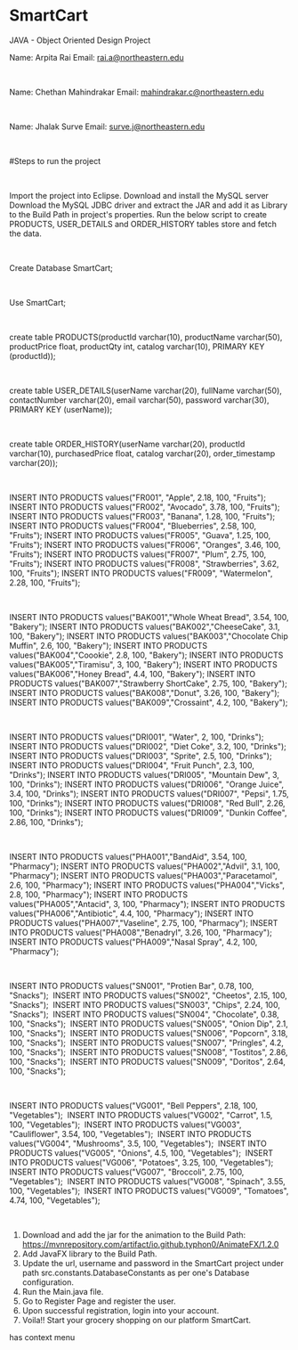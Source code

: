 # SmartCart
JAVA - Object Oriented Design Project
 

Name: Arpita Rai Email: rai.a@northeastern.edu

 

Name: Chethan Mahindrakar Email: mahindrakar.c@northeastern.edu

 

Name: Jhalak Surve Email: surve.j@northeastern.edu

 

#Steps to run the project

 

Import the project into Eclipse.
Download and install the MySQL server
Download the MySQL JDBC driver and extract the JAR and add it as Library to the Build Path in project's properties.
Run the below script to create PRODUCTS, USER_DETAILS and ORDER_HISTORY tables store and fetch the data.

 

Create Database SmartCart;

 

Use SmartCart;

 

create table PRODUCTS(productId varchar(10), productName varchar(50), productPrice float, productQty int, catalog varchar(10), PRIMARY KEY (productId));

 

create table USER_DETAILS(userName varchar(20), fullName varchar(50), contactNumber varchar(20), email varchar(50), password varchar(30), PRIMARY KEY (userName));

 

create table ORDER_HISTORY(userName varchar(20), productId varchar(10), purchasedPrice float, catalog varchar(20), order_timestamp varchar(20));

 

INSERT INTO PRODUCTS values("FR001", "Apple", 2.18, 100, "Fruits");
INSERT INTO PRODUCTS values("FR002", "Avocado", 3.78, 100, "Fruits");
INSERT INTO PRODUCTS values("FR003", "Banana", 1.28, 100, "Fruits");
INSERT INTO PRODUCTS values("FR004", "Blueberries", 2.58, 100, "Fruits");
INSERT INTO PRODUCTS values("FR005", "Guava", 1.25, 100, "Fruits");
INSERT INTO PRODUCTS values("FR006", "Oranges", 3.46, 100, "Fruits");
INSERT INTO PRODUCTS values("FR007", "Plum", 2.75, 100, "Fruits");
INSERT INTO PRODUCTS values("FR008", "Strawberries", 3.62, 100, "Fruits");
INSERT INTO PRODUCTS values("FR009", "Watermelon", 2.28, 100, "Fruits");

 

INSERT INTO PRODUCTS values("BAK001","Whole Wheat Bread", 3.54, 100, "Bakery");
INSERT INTO PRODUCTS values("BAK002","CheeseCake", 3.1, 100, "Bakery");
INSERT INTO PRODUCTS values("BAK003","Chocolate Chip Muffin", 2.6, 100, "Bakery");
INSERT INTO PRODUCTS values("BAK004","Coookie", 2.8, 100, "Bakery");
INSERT INTO PRODUCTS values("BAK005","Tiramisu", 3, 100, "Bakery");
INSERT INTO PRODUCTS values("BAK006","Honey Bread", 4.4, 100, "Bakery");
INSERT INTO PRODUCTS values("BAK007","Strawberry ShortCake", 2.75, 100, "Bakery");
INSERT INTO PRODUCTS values("BAK008","Donut", 3.26, 100, "Bakery");
INSERT INTO PRODUCTS values("BAK009","Crossaint", 4.2, 100, "Bakery");

 

INSERT INTO PRODUCTS values("DRI001", "Water", 2, 100, "Drinks");
INSERT INTO PRODUCTS values("DRI002", "Diet Coke", 3.2, 100, "Drinks");
INSERT INTO PRODUCTS values("DRI003", "Sprite", 2.5, 100, "Drinks");
INSERT INTO PRODUCTS values("DRI004", "Fruit Punch", 2.3, 100, "Drinks");
INSERT INTO PRODUCTS values("DRI005", "Mountain Dew", 3, 100, "Drinks");
INSERT INTO PRODUCTS values("DRI006", "Orange Juice", 3.4, 100, "Drinks");
INSERT INTO PRODUCTS values("DRI007", "Pepsi", 1.75, 100, "Drinks");
INSERT INTO PRODUCTS values("DRI008", "Red Bull", 2.26, 100, "Drinks");
INSERT INTO PRODUCTS values("DRI009", "Dunkin Coffee", 2.86, 100, "Drinks");

 

INSERT INTO PRODUCTS values("PHA001","BandAid", 3.54, 100, "Pharmacy");
INSERT INTO PRODUCTS values("PHA002","Advil", 3.1, 100, "Pharmacy");
INSERT INTO PRODUCTS values("PHA003","Paracetamol", 2.6, 100, "Pharmacy");
INSERT INTO PRODUCTS values("PHA004","Vicks", 2.8, 100, "Pharmacy");
INSERT INTO PRODUCTS values("PHA005","Antacid", 3, 100, "Pharmacy");
INSERT INTO PRODUCTS values("PHA006","Antibiotic", 4.4, 100, "Pharmacy");
INSERT INTO PRODUCTS values("PHA007","Vaseline", 2.75, 100, "Pharmacy");
INSERT INTO PRODUCTS values("PHA008","Benadryl", 3.26, 100, "Pharmacy");
INSERT INTO PRODUCTS values("PHA009","Nasal Spray", 4.2, 100, "Pharmacy");

 

INSERT INTO PRODUCTS values("SN001", "Protien Bar", 0.78, 100, "Snacks"); 
INSERT INTO PRODUCTS values("SN002", "Cheetos", 2.15, 100, "Snacks"); 
INSERT INTO PRODUCTS values("SN003", "Chips", 2.24, 100, "Snacks"); 
INSERT INTO PRODUCTS values("SN004", "Chocolate", 0.38, 100, "Snacks"); 
INSERT INTO PRODUCTS values("SN005", "Onion Dip", 2.1, 100, "Snacks"); 
INSERT INTO PRODUCTS values("SN006", "Popcorn", 3.18, 100, "Snacks"); 
INSERT INTO PRODUCTS values("SN007", "Pringles", 4.2, 100, "Snacks"); 
INSERT INTO PRODUCTS values("SN008", "Tostitos", 2.86, 100, "Snacks"); 
INSERT INTO PRODUCTS values("SN009", "Doritos", 2.64, 100, "Snacks");

 

INSERT INTO PRODUCTS values("VG001", "Bell Peppers", 2.18, 100, "Vegetables"); 
INSERT INTO PRODUCTS values("VG002", "Carrot", 1.5, 100, "Vegetables"); 
INSERT INTO PRODUCTS values("VG003", "Cauliflower", 3.54, 100, "Vegetables"); 
INSERT INTO PRODUCTS values("VG004", "Mushrooms", 3.5, 100, "Vegetables"); 
INSERT INTO PRODUCTS values("VG005", "Onions", 4.5, 100, "Vegetables"); 
INSERT INTO PRODUCTS values("VG006", "Potatoes", 3.25, 100, "Vegetables"); 
INSERT INTO PRODUCTS values("VG007", "Broccoli", 2.75, 100, "Vegetables"); 
INSERT INTO PRODUCTS values("VG008", "Spinach", 3.55, 100, "Vegetables"); 
INSERT INTO PRODUCTS values("VG009", "Tomatoes", 4.74, 100, "Vegetables");

 


1. Download and add the jar for the animation to the Build Path: https://mvnrepository.com/artifact/io.github.typhon0/AnimateFX/1.2.0
2. Add JavaFX library to the Build Path.
3. Update the url, username and password in the SmartCart project under path src.constants.DatabaseConstants as per one's Database configuration.
4. Run the Main.java file.
5. Go to Register Page and register the user.
6. Upon successful registration, login into your account.
7. Voila!! Start your grocery shopping on our platform SmartCart.

has context menu
